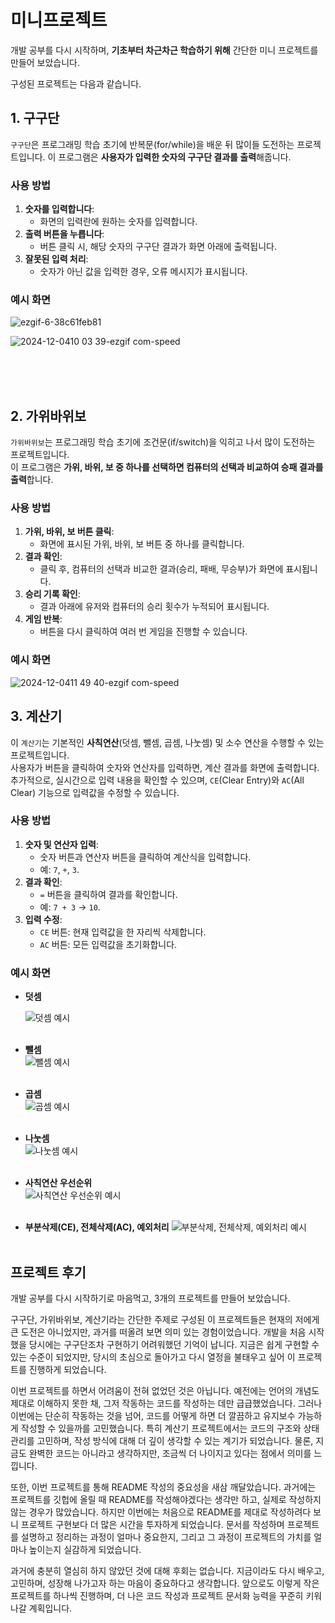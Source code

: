 # 미니프로젝트

 개발 공부를 다시 시작하며, **기초부터 차근차근 학습하기 위해** 간단한 미니 프로젝트를 만들어 보았습니다.

 구성된 프로젝트는 다음과 같습니다.


 ## 1. 구구단
  `구구단`은 프로그래밍 학습 초기에 반복문(for/while)을 배운 뒤 많이들 도전하는 프로젝트입니다. 이 프로그램은 **사용자가 입력한 숫자의 구구단 결과를 출력**해줍니다.

### 사용 방법
1. **숫자를 입력합니다**:
    - 화면의 입력란에 원하는 숫자를 입력합니다.
2. **출력 버튼을 누릅니다**:
   - 버튼 클릭 시, 해당 숫자의 구구단 결과가 화면 아래에 출력됩니다.
3. **잘못된 입력 처리**:
   - 숫자가 아닌 값을 입력한 경우, 오류 메시지가 표시됩니다.

### 예시 화면
 ![ezgif-6-38c61feb81](https://github.com/user-attachments/assets/2605081b-3349-426c-8e86-a66c106972f9)


![2024-12-0410 03 39-ezgif com-speed](https://github.com/user-attachments/assets/b4a49e4f-3e26-4c30-8bf8-016edbe1bb8b)

<br><br><br>

## 2. 가위바위보
 `가위바위보`는 프로그래밍 학습 초기에 조건문(if/switch)을 익히고 나서 많이 도전하는 프로젝트입니다.  
이 프로그램은 **가위, 바위, 보 중 하나를 선택하면 컴퓨터의 선택과 비교하여 승패 결과를 출력**합니다.

 ### 사용 방법
1. **가위, 바위, 보 버튼 클릭**:
   - 화면에 표시된 가위, 바위, 보 버튼 중 하나를 클릭합니다.
2. **결과 확인**:
   - 클릭 후, 컴퓨터의 선택과 비교한 결과(승리, 패배, 무승부)가 화면에 표시됩니다.
3. **승리 기록 확인**:
   - 결과 아래에 유저와 컴퓨터의 승리 횟수가 누적되어 표시됩니다.
4. **게임 반복**:
   - 버튼을 다시 클릭하여 여러 번 게임을 진행할 수 있습니다.

### 예시 화면
![2024-12-0411 49 40-ezgif com-speed](https://github.com/user-attachments/assets/2124bdcd-80a0-4005-b589-2c5123a072d8)

## 3. 계산기
이 `계산기`는 기본적인 **사칙연산**(덧셈, 뺄셈, 곱셈, 나눗셈) 및 소수 연산을 수행할 수 있는 프로젝트입니다.  
사용자가 버튼을 클릭하여 숫자와 연산자를 입력하면, 계산 결과를 화면에 출력합니다.  
추가적으로, 실시간으로 입력 내용을 확인할 수 있으며, `CE`(Clear Entry)와 `AC`(All Clear) 기능으로 입력값을 수정할 수 있습니다.

### 사용 방법 
1. **숫자 및 연산자 입력**:
   - 숫자 버튼과 연산자 버튼을 클릭하여 계산식을 입력합니다.
   - 예: `7`, `+`, `3`.
2. **결과 확인**:
   - `=` 버튼을 클릭하여 결과를 확인합니다.
   - 예: `7 + 3` → `10`.
3. **입력 수정**:
   - `CE` 버튼: 현재 입력값을 한 자리씩 삭제합니다.
   - `AC` 버튼: 모든 입력값을 초기화합니다.

### 예시 화면
- **덧셈** <br>

    ![덧셈 예시](https://github.com/user-attachments/assets/ea2e2098-2cb5-45b6-a2a5-c3c14de7f77d)
    <br><br>
- **뺄셈** <br>
    ![뺄셈 예시](https://github.com/user-attachments/assets/b521e65b-98fc-4d24-8035-153d651a091f)
    <br><br>
- **곱셈** <br>
    ![곱셈 예시](https://github.com/user-attachments/assets/6234894d-cf51-4f43-97df-79a3bc6a64d9)
    <br><br>
- **나눗셈** <br>
    ![나눗셈 예시](https://github.com/user-attachments/assets/54b4b9a9-ad9e-4b9b-ac2b-0a2adeeabdef)
    <br><br>
- **사칙연산 우선순위** <br>
    ![사칙연산 우선순위 예시](https://github.com/user-attachments/assets/bddee7d0-529a-4fdb-9871-194f84b6bf98)
    <br><br>
- **부분삭제(CE), 전체삭제(AC), 예외처리**
    ![부분삭제, 전체삭제, 예외처리 예시](https://github.com/user-attachments/assets/fb17fbfd-2b94-4952-9a83-29cd6e3db674)
    <br><br>


## 프로젝트 후기
개발 공부를 다시 시작하기로 마음먹고, 3개의 프로젝트를 만들어 보았습니다.

구구단, 가위바위보, 계산기라는 간단한 주제로 구성된 이 프로젝트들은 현재의 저에게 큰 도전은 아니었지만, 과거를 떠올려 보면 의미 있는 경험이었습니다. 개발을 처음 시작했을 당시에는 구구단조차 구현하기 어려워했던 기억이 납니다. 지금은 쉽게 구현할 수 있는 수준이 되었지만, 당시의 초심으로 돌아가고 다시 열정을 불태우고 싶어 이 프로젝트를 진행하게 되었습니다.

이번 프로젝트를 하면서 어려움이 전혀 없었던 것은 아닙니다. 예전에는 언어의 개념도 제대로 이해하지 못한 채, 그저 작동하는 코드를 작성하는 데만 급급했었습니다. 그러나 이번에는 단순히 작동하는 것을 넘어, 코드를 어떻게 하면 더 깔끔하고 유지보수 가능하게 작성할 수 있을까를 고민했습니다. 특히 계산기 프로젝트에서는 코드의 구조와 상태 관리를 고민하며, 작성 방식에 대해 더 깊이 생각할 수 있는 계기가 되었습니다. 물론, 지금도 완벽한 코드는 아니라고 생각하지만, 조금씩 더 나이지고 있다는 점에서 의미를 느낍니다.

또한, 이번 프로젝트를 통해 README 작성의 중요성을 새삼 깨달았습니다. 과거에는 프로젝트를 깃헙에 올릴 때 README를 작성해야겠다는 생각만 하고, 실제로 작성하지 않는 경우가 많았습니다. 하지만 이번에는 처음으로 README를 제대로 작성하려다 보니 프로젝트 구현보다 더 많은 시간을 투자하게 되었습니다. 문서를 작성하며 프로젝트를 설명하고 정리하는 과정이 얼마나 중요한지, 그리고 그 과정이 프로젝트의 가치를 얼마나 높이는지 실감하게 되었습니다.

과거에 충분히 열심히 하지 않았던 것에 대해 후회는 없습니다. 지금이라도 다시 배우고, 고민하며, 성장해 나가고자 하는 마음이 중요하다고 생각합니다. 앞으로도 이렇게 작은 프로젝트를 하나씩 진행하며, 더 나은 코드 작성과 프로젝트 문서화 능력을 꾸준히 키워나갈 계획입니다.

